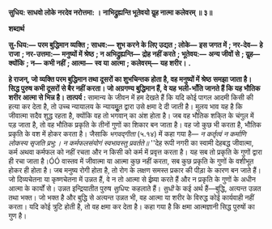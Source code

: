 **सुधिय: साधवो लोके नरदेव नरोत्तमा: ।** **नाभिद्रुह्यन्ति भूतेवयो यॢह नात्मा कलेवरम् ॥ ३॥** 

**शब्दार्थ** 

**सु-धिय:—** **परम बुद्धिमान व्यक्ति** **; साधव:—** **शुभ करने के लिए उद्यत** **; लोके—** **इस जगत में** **; नर-देव—** **हे राजा** **; नर-उत्तमा:—** **मनुष्यों में श्रेष्ठ** **; न अभिद्रुह्यन्ति—** **द्रोह नहीं करते** **; भूतेवय:—** **अन्य जीवों से** **; यॢह—** **क्योंकि** **; न—** **कभी नहीं** **; आत्मा—** **स्व या** **आत्मा** **; कलेवरम्—** **यह शरीर।** **.** 

**हे राजन्, जो व्यक्ति परम बुद्धिमान तथा दूसरों का शुभचिन्तक होता है, वह मनुष्यों में श्रेष्ठ** **समझा जाता है। सिद्ध पुरुष कभी दूसरों से बैर नहीं करता। जो अग्रगण्य बुद्धिमान हैं, वे यह** **भली-भाँति जानते हैं कि यह भौतिक शरीर आत्मा से भिन्न है।** **तात्पर्य :** सामान्य के जीवन में हम देखते हैं कि यदि कोई पागल आदमी किसी की हत्या कर देता है, तो उच्च न्यायालय के न्यायमूॢत द्वारा उसे क्षमा दे दी जाती है। मुलय भाव यह है कि जीवात्मा सदैव शुद्ध रहता है, क्योंकि वह तो भगवान् का अंश होता है। जब वह भौतिक शकि्त के चंगुल में पड़ जाता है, तो वह भौतिक प्रकृति के तीनों गुणों का शिकार बन जाता है। वह जो कुछ भी करता है, भौतिक प्रकृति के वश में होकर करता है। जैसाकि *भगवद्गीता* (५.१४) में कहा गया है— *न कर्तृत्वं न कर्माणि लोकस्य सृजति प्रभु:।* *न कर्मफलसंयोगं स्वभावस्तु प्रवर्तते॥* ''देह रूपी नगरी का स्वामी देहबद्ध जीवात्मा, कर्म अथवा कर्मफल को नहीं रचता और न किसी को कर्म में प्रवृत्त करता है। यह सब तो प्रकृति के गुणों द्वारा ही रचा जाता है।ÓÓ वास्तव में जीवात्मा या आत्मा कुछ नहीं करता, सब कुछ प्रकृति के गुणों के वशीभूत होकर ही होता है। जब मनुष्य रोगी होता है, तो रोग के लक्षण समस्त प्रकार की पीड़ा के कारण बन जाते हैं। जो दिव्यचेतना या कृष्णचेतना में उन्नत हैं, वे न तो आत्मा से ईष्र्या करते हैं और न प्रकृति के गुणों के अधीन आत्मा के कार्यों से। उन्नत इन्द्रियातीत पुरुष *सुधिय:* कहलाते हैं। *सुधी* के कई अर्थ हैं—बुद्धि, अत्यन्त उन्नत तथा भक्त। जो भक्त है और बुद्धि से अत्यन्त उन्नत भी, वह आत्मा या शरीर के विरुद्ध कोई कार्यवाही नहीं करता। यदि कोई त्रुटि होती है, तो वह क्षमा कर देता है। कहा गया है कि क्षमा आत्मज्ञानी सिद्ध पुरुषों का गुण है।  